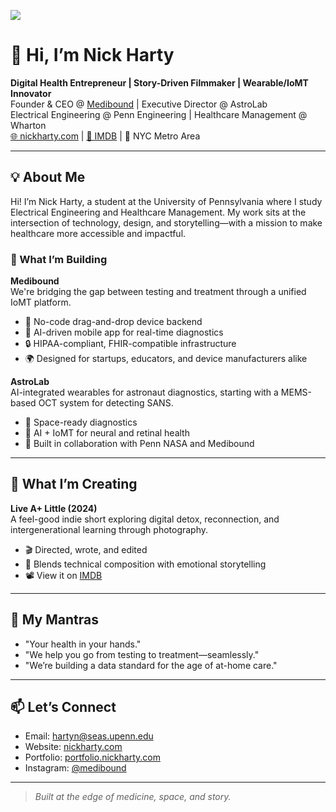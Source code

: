![](https://media.licdn.com/dms/image/v2/D4E16AQEEjmRixk0eMA/profile-displaybackgroundimage-shrink_350_1400/profile-displaybackgroundimage-shrink_350_1400/0/1726802830010?e=1749686400&v=beta&t=H5YyLu0EoWp8S4u1leCzS0Oa7-HzWxYISnUj7wxCcHo)

# 👋 Hi, I’m Nick Harty

**Digital Health Entrepreneur | Story-Driven Filmmaker | Wearable/IoMT Innovator**  
Founder & CEO @ [Medibound](https://medibound.com) | Executive Director @ AstroLab  
Electrical Engineering @ Penn Engineering | Healthcare Management @ Wharton  
[🌐 nickharty.com](http://nickharty.com) | [🎥 IMDB](https://www.imdb.com/title/tt34880261) | 📍 NYC Metro Area  

---

## 💡 About Me

Hi! I’m Nick Harty, a student at the University of Pennsylvania where I study Electrical Engineering and Healthcare Management. My work sits at the intersection of technology, design, and storytelling—with a mission to make healthcare more accessible and impactful.

### 🚀 What I’m Building

**Medibound**  
We're bridging the gap between testing and treatment through a unified IoMT platform.  
- 🧰 No-code drag-and-drop device backend  
- 📲 AI-driven mobile app for real-time diagnostics  
- 🔒 HIPAA-compliant, FHIR-compatible infrastructure  
- 🌍 Designed for startups, educators, and device manufacturers alike

**AstroLab**  
AI-integrated wearables for astronaut diagnostics, starting with a MEMS-based OCT system for detecting SANS.  
- 🌌 Space-ready diagnostics  
- 🧠 AI + IoMT for neural and retinal health  
- 🚀 Built in collaboration with Penn NASA and Medibound

---

## 🎥 What I’m Creating

**Live A+ Little (2024)**  
A feel-good indie short exploring digital detox, reconnection, and intergenerational learning through photography.  
- 🎬 Directed, wrote, and edited  
- 📸 Blends technical composition with emotional storytelling  
- 📽️ View it on [IMDB](https://www.imdb.com/title/tt34880261)

---

## 🧠 My Mantras

- "Your health in your hands."  
- "We help you go from testing to treatment—seamlessly."  
- "We’re building a data standard for the age of at-home care."

---

## 📫 Let’s Connect

- Email: hartyn@seas.upenn.edu  
- Website: [nickharty.com](http://nickharty.com)  
- Portfolio: [portfolio.nickharty.com](http://portfolio.nickharty.com)  
- Instagram: [@medibound](https://instagram.com/medibound)

---
> *Built at the edge of medicine, space, and story.*
